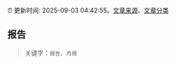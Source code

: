 :alarm_clock: 更新时间: 2025-09-03 04:42:55。[文章来源](/README.md)、[文章分类](/TAGS.md)

## 报告


> 关键字：`报告`、`月报`



